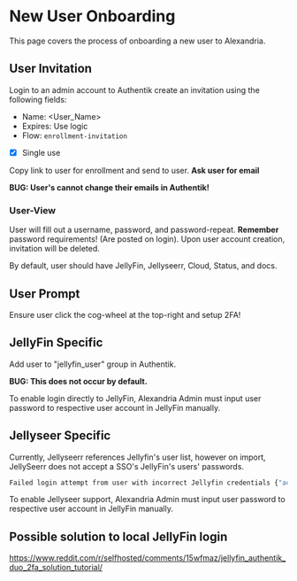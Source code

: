 # New User Onboarding

This page covers the process of onboarding a new user to Alexandria.

## User Invitation

Login to an admin account to Authentik create an invitation using the following fields:

- Name: <User_Name>
- Expires: Use logic
- Flow: `enrollment-invitation`
- [X] Single use

Copy link to user for enrollment and send to user. **Ask user for email**

**BUG: User's cannot change their emails in Authentik!**

### User-View

User will fill out a username, password, and password-repeat. **Remember** password requirements! (Are posted on login). Upon user account creation, invitation will be deleted.

By default, user should have JellyFin, Jellyseerr, Cloud, Status, and docs.

## User Prompt

Ensure user click the cog-wheel at the top-right and setup 2FA!

## JellyFin Specific

Add user to "jellyfin_user" group in Authentik.

**BUG: This does not occur by default.**

To enable login directly to JellyFin, Alexandria Admin must input user password to respective user account in JellyFin manually.

## Jellyseer Specific

Currently, Jellyseerr references Jellyfin's user list, however on import, JellySeerr does not accept a SSO's JellyFin's users' passwords.

```bash
Failed login attempt from user with incorrect Jellyfin credentials {"account":{"ip":"<IP_HERE>","email":"<USER_NAME>","password":"__REDACTED__"}}
```

To enable Jellyseer support, Alexandria Admin must input user password to respective user account in JellyFin manually.

## Possible solution to local JellyFin login

https://www.reddit.com/r/selfhosted/comments/15wfmaz/jellyfin_authentik_duo_2fa_solution_tutorial/
